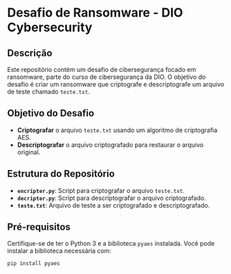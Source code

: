 # Desafio de Ransomware - DIO Cybersecurity

## Descrição

Este repositório contém um desafio de cibersegurança focado em ransomware, parte do curso de cibersegurança da DIO. O objetivo do desafio é criar um ransomware que criptografe e descriptografe um arquivo de teste chamado `teste.txt`.

## Objetivo do Desafio

- **Criptografar** o arquivo `teste.txt` usando um algoritmo de criptografia AES.
- **Descriptografar** o arquivo criptografado para restaurar o arquivo original.

## Estrutura do Repositório

- **`encripter.py`**: Script para criptografar o arquivo `teste.txt`.
- **`decripter.py`**: Script para descriptografar o arquivo criptografado.
- **`teste.txt`**: Arquivo de teste a ser criptografado e descriptografado.

## Pré-requisitos

Certifique-se de ter o Python 3 e a biblioteca `pyaes` instalada. Você pode instalar a biblioteca necessária com:

```bash
pip install pyaes
